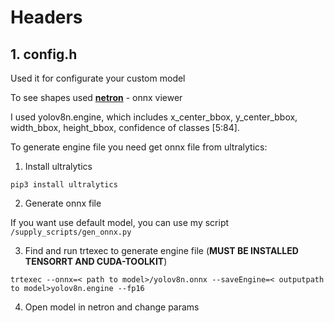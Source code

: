 # Headers


## 1. config.h

Used it for configurate your custom model

To see shapes used [**netron**](https://netron.app/) - onnx viewer

I used yolov8n.engine, which includes x_center_bbox, y_center_bbox, width_bbox, height_bbox, confidence of classes [5:84].

To generate engine file you need get onnx file from ultralytics:

1. Install ultralytics 

`pip3 install ultralytics`

2. Generate onnx file 

If you want use default model, you can use my script `/supply_scripts/gen_onnx.py`

3. Find and run trtexec to generate engine file (**MUST BE INSTALLED TENSORRT AND CUDA-TOOLKIT**)

`trtexec --onnx=< path to model>/yolov8n.onnx --saveEngine=< outputpath to model>yolov8n.engine --fp16`

4. Open model in netron and change params


